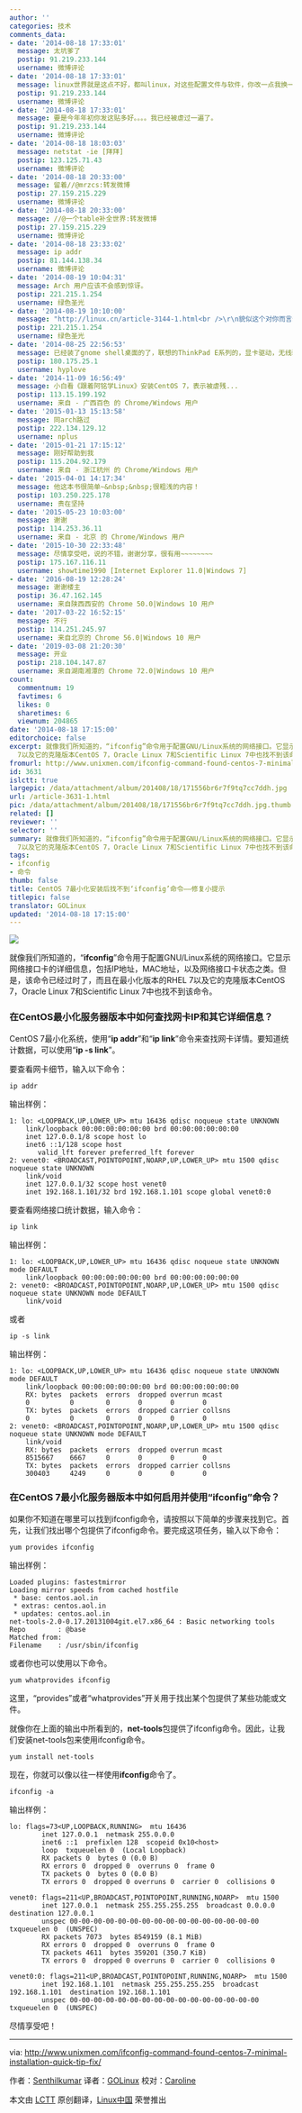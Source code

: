 ```yaml
---
author: ''
categories: 技术
comments_data:
- date: '2014-08-18 17:33:01'
  message: 太坑爹了
  postip: 91.219.233.144
  username: 微博评论
- date: '2014-08-18 17:33:01'
  message: linux世界就是这点不好，都叫linux，对这些配置文件与软件，你改一点我换一个位置。。东西又差不多的，NND。
  postip: 91.219.233.144
  username: 微博评论
- date: '2014-08-18 17:33:01'
  message: 要是今年年初你发这贴多好。。。。我已经被虐过一遍了。
  postip: 91.219.233.144
  username: 微博评论
- date: '2014-08-18 18:03:03'
  message: netstat -ie [拜拜]
  postip: 123.125.71.43
  username: 微博评论
- date: '2014-08-18 20:33:00'
  message: 留着//@mrzcs:转发微博
  postip: 27.159.215.229
  username: 微博评论
- date: '2014-08-18 20:33:00'
  message: //@一个table补全世界:转发微博
  postip: 27.159.215.229
  username: 微博评论
- date: '2014-08-18 23:33:02'
  message: ip addr
  postip: 81.144.138.34
  username: 微博评论
- date: '2014-08-19 10:04:31'
  message: Arch 用户应该不会感到惊讶。
  postip: 221.215.1.254
  username: 绿色圣光
- date: '2014-08-19 10:10:00'
  message: "http://linux.cn/article-3144-1.html<br />\r\n貌似这个对你而言仍旧太晚了。"
  postip: 221.215.1.254
  username: 绿色圣光
- date: '2014-08-25 22:56:53'
  message: 已经装了gnome shell桌面的了，联想的ThinkPad E系列的，显卡驱动，无线驱动，触控板驱动全都完美支持。做桌面来用很爽！
  postip: 180.175.25.1
  username: hyplove
- date: '2014-11-09 16:56:49'
  message: 小白看《跟着阿铭学Linux》安装CentOS 7，表示被虐残...
  postip: 113.15.199.192
  username: 来自 - 广西百色 的 Chrome/Windows 用户
- date: '2015-01-13 15:13:58'
  message: 同arch路过
  postip: 222.134.129.12
  username: nplus
- date: '2015-01-21 17:15:12'
  message: 刚好帮助到我
  postip: 115.204.92.179
  username: 来自 - 浙江杭州 的 Chrome/Windows 用户
- date: '2015-04-01 14:17:34'
  message: 他这本书很简单~&nbsp;&nbsp;很粗浅的内容！
  postip: 103.250.225.178
  username: 贵在坚持
- date: '2015-05-23 10:03:00'
  message: 谢谢
  postip: 114.253.36.11
  username: 来自 - 北京 的 Chrome/Windows 用户
- date: '2015-10-30 22:33:48'
  message: 尽情享受吧，说的不错，谢谢分享，很有用~~~~~~~~
  postip: 175.167.116.11
  username: showtime1990 [Internet Explorer 11.0|Windows 7]
- date: '2016-08-19 12:28:24'
  message: 谢谢楼主
  postip: 36.47.162.145
  username: 来自陕西西安的 Chrome 50.0|Windows 10 用户
- date: '2017-03-22 16:52:15'
  message: 不行
  postip: 114.251.245.97
  username: 来自北京的 Chrome 56.0|Windows 10 用户
- date: '2019-03-08 21:20:30'
  message: 开业
  postip: 218.104.147.87
  username: 来自湖南湘潭的 Chrome 72.0|Windows 10 用户
count:
  commentnum: 19
  favtimes: 6
  likes: 0
  sharetimes: 6
  viewnum: 204865
date: '2014-08-18 17:15:00'
editorchoice: false
excerpt: 就像我们所知道的，“ifconfig”命令用于配置GNU/Linux系统的网络接口。它显示网络接口卡的详细信息，包括IP地址，MAC地址，以及网络接口卡状态之类。但是，该命令已经过时了，而且在最小化版本的RHEL
  7以及它的克隆版本CentOS 7，Oracle Linux 7和Scientific Linux 7中也找不到该命令。
fromurl: http://www.unixmen.com/ifconfig-command-found-centos-7-minimal-installation-quick-tip-fix/
id: 3631
islctt: true
largepic: /data/attachment/album/201408/18/171556br6r7f9tq7cc7ddh.jpg
url: /article-3631-1.html
pic: /data/attachment/album/201408/18/171556br6r7f9tq7cc7ddh.jpg.thumb.jpg
related: []
reviewer: ''
selector: ''
summary: 就像我们所知道的，“ifconfig”命令用于配置GNU/Linux系统的网络接口。它显示网络接口卡的详细信息，包括IP地址，MAC地址，以及网络接口卡状态之类。但是，该命令已经过时了，而且在最小化版本的RHEL
  7以及它的克隆版本CentOS 7，Oracle Linux 7和Scientific Linux 7中也找不到该命令。
tags:
- ifconfig
- 命令
thumb: false
title: CentOS 7最小化安装后找不到‘ifconfig’命令——修复小提示
titlepic: false
translator: GOLinux
updated: '2014-08-18 17:15:00'
---
```


![](/data/attachment/album/201408/18/171556br6r7f9tq7cc7ddh.jpg)


就像我们所知道的，“**ifconfig**”命令用于配置GNU/Linux系统的网络接口。它显示网络接口卡的详细信息，包括IP地址，MAC地址，以及网络接口卡状态之类。但是，该命令已经过时了，而且在最小化版本的RHEL 7以及它的克隆版本CentOS 7，Oracle Linux 7和Scientific Linux 7中也找不到该命令。


### 在CentOS最小化服务器版本中如何查找网卡IP和其它详细信息？


CentOS 7最小化系统，使用“**ip addr**”和“**ip link**”命令来查找网卡详情。要知道统计数据，可以使用“**ip -s link**”。


要查看网卡细节，输入以下命令：



```
ip addr

```

输出样例：



```
1: lo: <LOOPBACK,UP,LOWER_UP> mtu 16436 qdisc noqueue state UNKNOWN 
    link/loopback 00:00:00:00:00:00 brd 00:00:00:00:00:00
    inet 127.0.0.1/8 scope host lo
    inet6 ::1/128 scope host 
       valid_lft forever preferred_lft forever
2: venet0: <BROADCAST,POINTOPOINT,NOARP,UP,LOWER_UP> mtu 1500 qdisc noqueue state UNKNOWN 
    link/void 
    inet 127.0.0.1/32 scope host venet0
    inet 192.168.1.101/32 brd 192.168.1.101 scope global venet0:0

```

要查看网络接口统计数据，输入命令：



```
ip link

```

输出样例：



```
1: lo: <LOOPBACK,UP,LOWER_UP> mtu 16436 qdisc noqueue state UNKNOWN mode DEFAULT 
    link/loopback 00:00:00:00:00:00 brd 00:00:00:00:00:00
2: venet0: <BROADCAST,POINTOPOINT,NOARP,UP,LOWER_UP> mtu 1500 qdisc noqueue state UNKNOWN mode DEFAULT 
    link/void

```

或者



```
ip -s link

```

输出样例：



```
1: lo: <LOOPBACK,UP,LOWER_UP> mtu 16436 qdisc noqueue state UNKNOWN mode DEFAULT 
    link/loopback 00:00:00:00:00:00 brd 00:00:00:00:00:00
    RX: bytes  packets  errors  dropped overrun mcast   
    0          0        0       0       0       0      
    TX: bytes  packets  errors  dropped carrier collsns 
    0          0        0       0       0       0      
2: venet0: <BROADCAST,POINTOPOINT,NOARP,UP,LOWER_UP> mtu 1500 qdisc noqueue state UNKNOWN mode DEFAULT 
    link/void 
    RX: bytes  packets  errors  dropped overrun mcast   
    8515667    6667     0       0       0       0      
    TX: bytes  packets  errors  dropped carrier collsns 
    300403     4249     0       0       0       0

```

### 在CentOS 7最小化服务器版本中如何启用并使用“ifconfig”命令？


如果你不知道在哪里可以找到ifconfig命令，请按照以下简单的步骤来找到它。首先，让我们找出哪个包提供了ifconfig命令。要完成这项任务，输入以下命令：



```
yum provides ifconfig

```

输出样例：



```
Loaded plugins: fastestmirror
Loading mirror speeds from cached hostfile
 * base: centos.aol.in
 * extras: centos.aol.in
 * updates: centos.aol.in
net-tools-2.0-0.17.20131004git.el7.x86_64 : Basic networking tools
Repo        : @base
Matched from:
Filename    : /usr/sbin/ifconfig

```

或者你也可以使用以下命令。



```
yum whatprovides ifconfig

```

这里，“provides”或者“whatprovides”开关用于找出某个包提供了某些功能或文件。


就像你在上面的输出中所看到的，**net-tools**包提供了ifconfig命令。因此，让我们安装net-tools包来使用ifconfig命令。



```
yum install net-tools

```

现在，你就可以像以往一样使用**ifconfig**命令了。



```
ifconfig -a

```

输出样例：



```
lo: flags=73<UP,LOOPBACK,RUNNING>  mtu 16436
        inet 127.0.0.1  netmask 255.0.0.0
        inet6 ::1  prefixlen 128  scopeid 0x10<host>
        loop  txqueuelen 0  (Local Loopback)
        RX packets 0  bytes 0 (0.0 B)
        RX errors 0  dropped 0  overruns 0  frame 0
        TX packets 0  bytes 0 (0.0 B)
        TX errors 0  dropped 0 overruns 0  carrier 0  collisions 0

venet0: flags=211<UP,BROADCAST,POINTOPOINT,RUNNING,NOARP>  mtu 1500
        inet 127.0.0.1  netmask 255.255.255.255  broadcast 0.0.0.0  destination 127.0.0.1
        unspec 00-00-00-00-00-00-00-00-00-00-00-00-00-00-00-00  txqueuelen 0  (UNSPEC)
        RX packets 7073  bytes 8549159 (8.1 MiB)
        RX errors 0  dropped 0  overruns 0  frame 0
        TX packets 4611  bytes 359201 (350.7 KiB)
        TX errors 0  dropped 0 overruns 0  carrier 0  collisions 0

venet0:0: flags=211<UP,BROADCAST,POINTOPOINT,RUNNING,NOARP>  mtu 1500
        inet 192.168.1.101  netmask 255.255.255.255  broadcast 192.168.1.101  destination 192.168.1.101
        unspec 00-00-00-00-00-00-00-00-00-00-00-00-00-00-00-00  txqueuelen 0  (UNSPEC)

```

尽情享受吧！




---


via: <http://www.unixmen.com/ifconfig-command-found-centos-7-minimal-installation-quick-tip-fix/>


作者：[Senthilkumar](http://www.unixmen.com/author/sk/) 译者：[GOLinux](https://github.com/GOLinux) 校对：[Caroline](https://github.com/carolinewuyan)


本文由 [LCTT](https://github.com/LCTT/TranslateProject) 原创翻译，[Linux中国](http://linux.cn/) 荣誉推出
